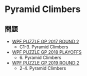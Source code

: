 # Pyramid Climbers

## 問題
- [WPF PUZZLE GP 2017 ROUND 2](../questions/wpfpgp2017_2.md)
	- C1-3. Pyramid Climbers
- [WPF PUZZLE GP 2018 PLAYOFFS](../questions/wpfpgp2018_po.md)
	- 6\. Pyramid Climbers
- [WPF PUZZLE GP 2019 ROUND 2](../questions/wpfpgp2019_2.md)
	- 2-4. Pyramid Climbers
